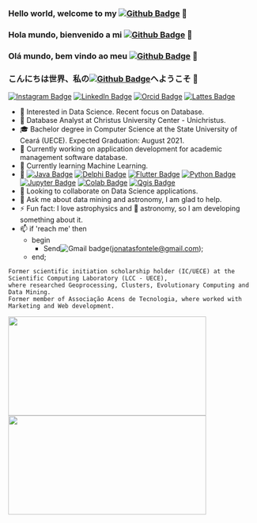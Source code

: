 ### Hello world, welcome to my [![Github Badge](https://img.shields.io/badge/-Github-000?style=flat&logo=Github&logoColor=white&link=https://github.com/JonatasFontele)](https://github.com/JonatasFontele) 👋
### Hola mundo, bienvenido a mi [![Github Badge](https://img.shields.io/badge/-Github-000?style=flat&logo=Github&logoColor=white&link=https://github.com/JonatasFontele)](https://github.com/JonatasFontele) 👋
### Olá mundo, bem vindo ao meu [![Github Badge](https://img.shields.io/badge/-Github-000?style=flat-square&logo=Github&logoColor=white&link=https://github.com/JonatasFontele)](https://github.com/JonatasFontele) 👋
### こんにちは世界、私の[![Github Badge](https://img.shields.io/badge/-ギットハブ-000?style=flat&logo=Github&logoColor=white&link=https://github.com/JonatasFontele)](https://github.com/JonatasFontele)へようこそ 👋
[![Instagram Badge](https://img.shields.io/badge/Instagram-C13584?style=plastic&logo=Instagram&logoColor=white&link=https://www.instagram.com/jonyfontele/)](https://www.instagram.com/jonyfontele/)
[![LinkedIn Badge](https://img.shields.io/badge/LinkedIn-0A66C2?style=plastic&logo=LinkedIn&logoColor=white&link=https://www.linkedin.com/in/jonatas-fontele-1230053a/)](https://www.linkedin.com/in/jonatas-fontele-1230053a/)
[![Orcid Badge](https://img.shields.io/badge/Orcid-A6CE39?style=plastic&logo=ORCID&logoColor=white&link=https://orcid.org/0000-0001-6220-3741)](https://orcid.org/0000-0001-6220-3741)
[![Lattes Badge](https://img.shields.io/badge/Lattes-353E58?style=plastic&logo=ORCID&logoColor=white&link=http://lattes.cnpq.br/7659722605685633)](http://lattes.cnpq.br/7659722605685633)
- 🧐 Interested in Data Science. Recent focus on Database.
- 💼 Database Analyst at Christus University Center - Unichristus.
- 🎓 Bachelor degree in Computer Science at the State University of Ceará (UECE). Expected Graduation: August 2021.
- 🔭 Currently working on application development for academic management software database.
- 🌱 Currently learning Machine Learning.
- 🚀 [![Java Badge](https://img.shields.io/badge/Java-ED8B00?style=flat&logo=java&logoColor=white&link=https://www.java.com/)](https://www.java.com/) [![Delphi Badge](https://img.shields.io/badge/Delphi-EE1F35?style=flat&logo=Delphi&logoColor=white&link=https://www.embarcadero.com/br/products/delphi/starter)](https://www.embarcadero.com/br/products/delphi/starter) [![Flutter Badge](https://img.shields.io/badge/Flutter-02569B?style=flat&logo=flutter&logoColor=white&link=https://flutter.dev/)](https://flutter.dev/) [![Python Badge](https://img.shields.io/badge/Python-3776AB?style=flat&logo=python&logoColor=white&link=https://www.python.org/)](https://www.python.org/) [![Jupyter Badge](https://img.shields.io/badge/Jupyter-F37626?style=flat&logo=Jupyter&logoColor=white&link=https://jupyter.org/)](https://jupyter.org/) [![Colab Badge](https://img.shields.io/badge/Google-Colab-F9AB00?style=flat&labelColor=F9AB00&logo=Google-Colab&logoColor=white&link=https://colab.research.google.com/)](https://colab.research.google.com/) [![Qgis Badge](https://img.shields.io/badge/Qgis-589632?style=flat&logo=Qgis&logoColor=white&link=https://qgis.org/)](https://qgis.org/) 
- 👯 Looking to collaborate on Data Science applications. <!-- - 🤔 I’m looking for help with jobs 😄 -->
- 💬 Ask me about data mining and astronomy, I am glad to help. 
- ⚡ Fun fact: I love astrophysics and 🔭 astronomy, so I am developing something about it.
- 📫 if 'reach me' then
    - begin
        -   Send![Gmail badge](https://img.shields.io/badge/-Gmail-D14836?style=plastic&logo=gmail&logoColor=white&link=jonatasfontele@gmail.com)(jonatasfontele@gmail.com);
    - end;

```
Former scientific initiation scholarship holder (IC/UECE) at the Scientific Computing Laboratory (LCC - UECE), 
where researched Geoprocessing, Clusters, Evolutionary Computing and Data Mining.
Former member of Associação Acens de Tecnologia, where worked with Marketing and Web development.
```

<p align="center">
    <a href="https://github.com/JonatasFontele?tab=repositories">
      <img align="left" src="https://github-readme-stats.vercel.app/api/top-langs/?username=JonatasFontele&layout=compact" width="400" height="200"/>
    </a>
    <a href="https://github.com/JonatasFontele?tab=repositories">
      <img align="left" src="https://github-readme-stats.vercel.app/api?username=JonatasFontele&,issues&show_icons=true" width="400" height="200"/>
    </a>
</p>
